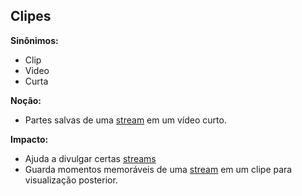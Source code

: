 ## Clipes

**Sinônimos:**
* Clip
* Video
* Curta

**Noção:** 
* Partes salvas de uma [stream](https://github.com/gabrielziegler3/Requisitos-2018-1/wiki/Stream) em um vídeo curto.

**Impacto:**
* Ajuda a divulgar certas [streams](https://github.com/gabrielziegler3/Requisitos-2018-1/wiki/Stream)
* Guarda momentos memoráveis de uma [stream](https://github.com/gabrielziegler3/Requisitos-2018-1/wiki/Stream) em um clipe para visualização posterior.